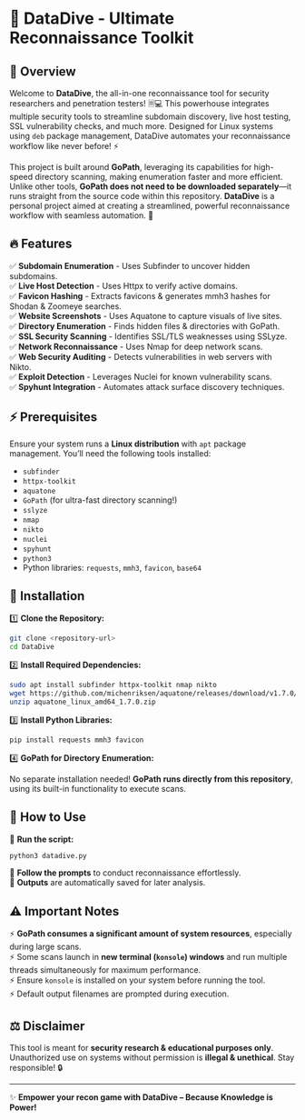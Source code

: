 # 🚀 DataDive - Ultimate Reconnaissance Toolkit

## 🌟 Overview

Welcome to **DataDive**, the all-in-one reconnaissance tool for security researchers and penetration testers! 🗏️💻 This powerhouse integrates multiple security tools to streamline subdomain discovery, live host testing, SSL vulnerability checks, and much more. Designed for Linux systems using `deb` package management, DataDive automates your reconnaissance workflow like never before! ⚡

This project is built around **GoPath**, leveraging its capabilities for high-speed directory scanning, making enumeration faster and more efficient. Unlike other tools, **GoPath does not need to be downloaded separately**—it runs straight from the source code within this repository. **DataDive** is a personal project aimed at creating a streamlined, powerful reconnaissance workflow with seamless automation. 🚀

## 🔥 Features

✅ **Subdomain Enumeration** - Uses Subfinder to uncover hidden subdomains.\
✅ **Live Host Detection** - Uses Httpx to verify active domains.\
✅ **Favicon Hashing** - Extracts favicons & generates mmh3 hashes for Shodan & Zoomeye searches.\
✅ **Website Screenshots** - Uses Aquatone to capture visuals of live sites.\
✅ **Directory Enumeration** - Finds hidden files & directories with GoPath.\
✅ **SSL Security Scanning** - Identifies SSL/TLS weaknesses using SSLyze.\
✅ **Network Reconnaissance** - Uses Nmap for deep network scans.\
✅ **Web Security Auditing** - Detects vulnerabilities in web servers with Nikto.\
✅ **Exploit Detection** - Leverages Nuclei for known vulnerability scans.\
✅ **Spyhunt Integration** - Automates attack surface discovery techniques.

## ⚡ Prerequisites

Ensure your system runs a **Linux distribution** with `apt` package management. You’ll need the following tools installed:

- `subfinder`
- `httpx-toolkit`
- `aquatone`
- `GoPath` (for ultra-fast directory scanning!)
- `sslyze`
- `nmap`
- `nikto`
- `nuclei`
- `spyhunt`
- `python3`
- Python libraries: `requests`, `mmh3`, `favicon`, `base64`

## 🚀 Installation

1️⃣ **Clone the Repository:**

```sh
git clone <repository-url>
cd DataDive
```

2️⃣ **Install Required Dependencies:**

```sh
sudo apt install subfinder httpx-toolkit nmap nikto
wget https://github.com/michenriksen/aquatone/releases/download/v1.7.0/aquatone_linux_amd64_1.7.0.zip
unzip aquatone_linux_amd64_1.7.0.zip
```

3️⃣ **Install Python Libraries:**

```sh
pip install requests mmh3 favicon
```

4️⃣ **GoPath for Directory Enumeration:**

No separate installation needed! **GoPath runs directly from this repository**, using its built-in functionality to execute scans.

## 🎯 How to Use

🔹 **Run the script:**

```sh
python3 datadive.py
```

🔹 **Follow the prompts** to conduct reconnaissance effortlessly.\
🔹 **Outputs** are automatically saved for later analysis.

## ⚠️ Important Notes

⚡ **GoPath consumes a significant amount of system resources**, especially during large scans.\
⚡ Some scans launch in **new terminal (****`konsole`****) windows** and run multiple threads simultaneously for maximum performance.\
⚡ Ensure `konsole` is installed on your system before running the tool.\
⚡ Default output filenames are prompted during execution.

## ⚖️ Disclaimer

This tool is meant for **security research & educational purposes only**. Unauthorized use on systems without permission is **illegal & unethical**. Stay responsible! 🔒

---

✨ **Empower your recon game with DataDive – Because Knowledge is Power!** 

